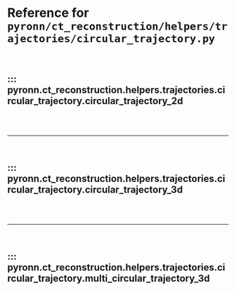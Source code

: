# Reference for `pyronn/ct_reconstruction/helpers/trajectories/circular_trajectory.py`

<br>

## ::: pyronn.ct_reconstruction.helpers.trajectories.circular_trajectory.circular_trajectory_2d

<br><br><hr><br>

## ::: pyronn.ct_reconstruction.helpers.trajectories.circular_trajectory.circular_trajectory_3d

<br><br><hr><br>

## ::: pyronn.ct_reconstruction.helpers.trajectories.circular_trajectory.multi_circular_trajectory_3d

<br><br>
